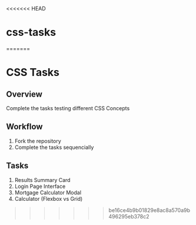 <<<<<<< HEAD
# css-tasks 
=======
# CSS Tasks

## Overview
Complete the tasks testing different CSS Concepts

## Workflow
1. Fork the repository 
2. Complete the tasks sequencially

## Tasks

1. Results Summary Card
2. Login Page Interface
3. Mortgage Calculator Modal
4. Calculator (Flexbox vs Grid)
>>>>>>> be16ce4b9b01829e8ac8a570a9b496295eb378c2
